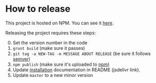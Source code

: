 # How to release

This project is hosted on NPM.  You can see it [here][npm-project].

Releasing the project requires these steps:

0. Set the version number in the code
1. `grunt build` (make sure it passes)
2. `git tag -a NEW-TAG -m MESSAGE ABOUT RELEASE` (be sure it follows [semver][semantic-versioning])
3. `npm publish` (make sure it's uploaded to [npm][npm-project])
4. Update [installation][installation-doc] documentation in README (jsdelivr link).
5. Update `master` to a new minor version

[npm-project]: https://www.npmjs.com/package/canadarm
[semantic-versioning]: http://semver.org/
[installation-doc]: https://github.com/cerner/canadarm#installing-canadarm
